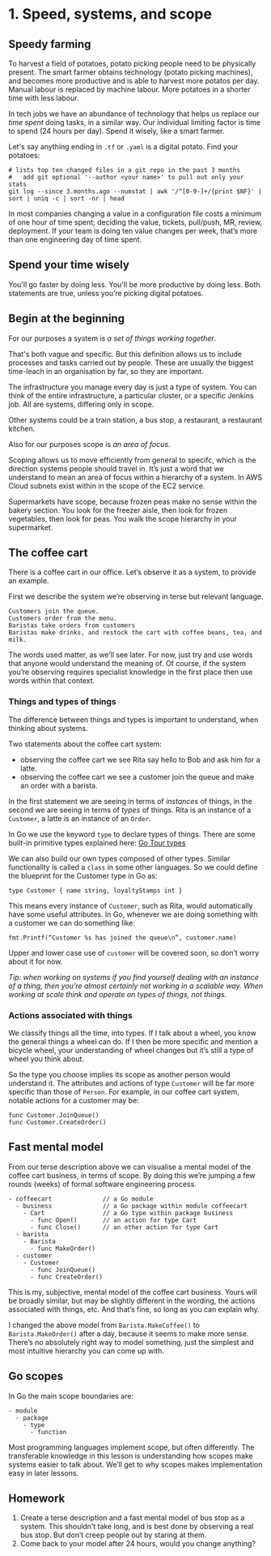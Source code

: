 # 1. Speed, systems, and scope

## Speedy farming

To harvest a field of potatoes, potato picking people need to be physically present. The smart farmer obtains technology (potato picking machines), and becomes more productive and is able to harvest more potatos per day. Manual labour is replaced by machine labour. More potatoes in a shorter time with less labour. 

In tech jobs we have an abundance of technology that helps us replace our *time spent* doing tasks, in a similar way. Our individual limiting factor is time to spend (24 hours per day). Spend it wisely, like a smart farmer.

Let's say anything ending in `.tf` or `.yaml` is a digital potato. Find your potatoes:

```
# lists top ten changed files in a git repo in the past 3 months
#   add git optional '--author <your name>' to pull out only your stats
git log --since 3.months.ago --numstat | awk '/^[0-9-]+/{print $NF}' | sort | uniq -c | sort -nr | head
```

In most companies changing a value in a configuration file costs a minimum of one hour of time spent; deciding the value, tickets, pull/push, MR, review, deployment. If your team is doing ten value changes per week, that’s more than one engineering day of time spent.

## Spend your time wisely

You'll go faster by doing less. You'll be more productive by doing less.  Both statements are true, unless you’re picking digital potatoes. 

## Begin at the beginning

For our purposes a system is *a set of things working together*. 

That's both vague and specific.  But this definition allows us to include processes and tasks carried out by people.  These are usually the biggest time-leach in an organisation by far, so they are important.

The infrastructure you manage every day is just a type of system.  You can think of the entire infrastructure, a particular cluster, or a specific Jenkins job. All are systems, differing only in scope.

Other systems could be a train station, a bus stop, a restaurant, a restaurant kitchen.

Also for our purposes scope is *an area of focus*.

Scoping allows us to move efficiently from general to specifc, which is the direction systems people should travel in. It’s just a word that we understand to mean an area of focus within a hierarchy of a system. In AWS Cloud subnets exist within in the scope of the EC2 service.

Supermarkets have scope, because frozen peas make no sense within the bakery section. You look for the freezer aisle, then look for frozen vegetables, then look for peas. You walk the scope hierarchy in your supermarket.

## The coffee cart

There is a coffee cart in our office. Let’s observe it as a system, to provide an example.

First we describe the system we’re observing in terse but relevant language. 

```
Customers join the queue.
Customers order from the menu.
Baristas take orders from customers
Baristas make drinks, and restock the cart with coffee beans, tea, and milk.
```

The words used matter, as we’ll see later. For now, just try and use words that anyone would understand the meaning of. Of course, if the system you’re observing requires specialist knowledge in the first place then use words within that context.

### Things and types of things

The difference between things and types is important to understand, when thinking about systems.

Two statements about the coffee cart system:

- observing the coffee cart we see Rita say hello to Bob and ask him for a latte.
- observing the coffee cart we see a customer join the queue and make an order with a barista. 

In the first statement we are seeing in terms of *instances* of things, in the second we are seeing in terms of *types* of things. Rita is an instance of a `Customer`, a latte is an instance of an `Order`.

In Go we use the keyword `type` to declare types of things. There are some built-in primitive types explained here: [Go Tour types](https://go.dev/tour/basics/11)

We can also build our own types composed of other types. Similar functionality is called a `class` in some other languages. So we could define the blueprint for the Customer type in Go as:

`type Customer { name string, loyaltyStamps int }`

This means every instance of `Customer`, such as Rita, would automatically have some useful attributes. In Go, whenever we are doing something with a customer we can do something like:

`fmt.Printf(“Customer %s has joined the queue\n”, customer.name)`

Upper and lower case use of `customer`  will be covered soon, so don’t worry about it for now.

*Tip: when working on systems if you find yourself dealing with an instance of a thing, then you’re almost certainly not working in a scalable way. When working at scale think and operate on types of things, not things.*

### Actions associated with things

We classify things all the time, into types. If I talk about a wheel, you know the general things a wheel can do. If I then be more specific and mention a bicycle wheel, your understanding of wheel changes but it’s still a type of wheel you think about.

So the type you choose implies its scope as another person would understand it. The attributes and actions of type `Customer` will be far more specific than those of `Person`.  For example, in our coffee cart system, notable actions for a customer may be:

```
func Customer.JoinQueue()
func Customer.CreateOrder()
```

## Fast mental model

From our terse description above we can visualise a mental model of the coffee cart business, in terms of scope. By doing this we’re jumping a few rounds (weeks) of formal software engineering process.

```
- coffeecart              // a Go module
  - business              // a Go package within module coffeecart
    - Cart                // a Go type within package business
      - func Open()       // an action for type Cart
      - func Close()      // an other action for type Cart
  - barista
    - Barista
      - func MakeOrder() 
  - customer
    - Customer
      - func JoinQueue()
      - func CreateOrder()
```

This is my, subjective, mental model of the coffee cart business. Yours will be broadly similar, but may be slightly different in the wording, the actions associated with things, etc. And that’s fine, so long as you can explain why. 

I changed the above model from `Barista.MakeCoffee()` to `Barista.MakeOrder()` after a day, because it seems to make more sense. There’s no absolutely right way to model something, just the simplest and most intuitive hierarchy you can come up with.

## Go scopes

In Go the main scope boundaries are:

```
- module
  - package
    - type
      - function
```

Most programming languages implement scope, but often differently. The transferable knowledge in this lesson is understanding how scopes make systems easier to talk about. We’ll get to why scopes makes implementation easy in later lessons.

## Homework

1. Create a terse description and a fast mental model of bus stop as a system. This shouldn’t take long, and is best done by observing a real bus stop. But don’t creep people out by staring at them.
2. Come back to your model after 24 hours, would you change anything?

